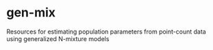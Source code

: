 gen-mix
=========

Resources for estimating population parameters from point-count data using generalized N-mixture models